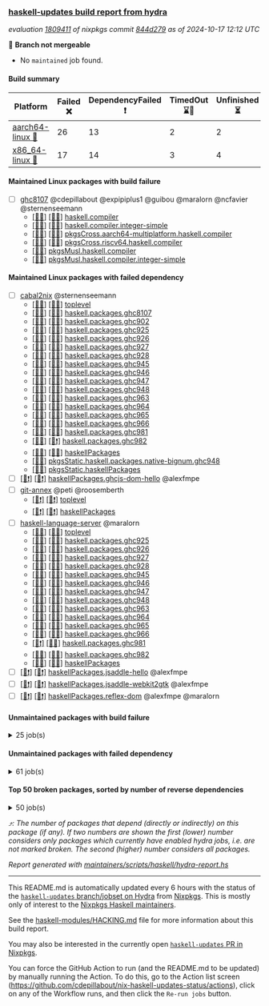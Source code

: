 ### [haskell-updates build report from hydra](https://hydra.nixos.org/jobset/nixpkgs/haskell-updates)
*evaluation [1809411](https://hydra.nixos.org/eval/1809411) of nixpkgs commit [844d279](https://github.com/NixOS/nixpkgs/commits/844d279999b06c832846d276fe0db7ed7d020d52) as of 2024-10-17 12:12 UTC*

🔴 **Branch not mergeable**
  * No `maintained` job found.

#### Build summary

 | Platform | Failed ❌ | DependencyFailed ❗ | TimedOut ⌛🚫 | Unfinished ⏳ | Success ✅ | 
 | --- | --- | --- | --- | --- | --- | 
 | [aarch64-linux 📱](https://hydra.nixos.org/eval/1809411?filter=.aarch64-linux) | 26 | 13 | 2 | 2 | 6563 | 
 | [x86_64-linux 🐧](https://hydra.nixos.org/eval/1809411?filter=.x86_64-linux) | 17 | 14 | 3 | 4 | 6611 | 
#### Maintained Linux packages with build failure
- [ ] [ghc8107](https://hydra.nixos.org/eval/1809411?filter=ghc8107) @cdepillabout @expipiplus1 @guibou @maralorn @ncfavier @sternenseemann
  - [[📱✅]](https://hydra.nixos.org/build/275143137) [[🐧✅]](https://hydra.nixos.org/build/275133413) [haskell.compiler](https://hydra.nixos.org/eval/1809411?filter=haskell.compiler.ghc8107)
  - [[📱✅]](https://hydra.nixos.org/build/275137041) [[🐧✅]](https://hydra.nixos.org/build/275133928) [haskell.compiler.integer-simple](https://hydra.nixos.org/eval/1809411?filter=haskell.compiler.integer-simple.ghc8107)
  - [[📱✅]](https://hydra.nixos.org/build/275141601) [[🐧✅]](https://hydra.nixos.org/build/275141099) [pkgsCross.aarch64-multiplatform.haskell.compiler](https://hydra.nixos.org/eval/1809411?filter=pkgsCross.aarch64-multiplatform.haskell.compiler.ghc8107)
  - [[📱❌]](https://hydra.nixos.org/build/275134278) [[🐧❌]](https://hydra.nixos.org/build/275143167) [pkgsCross.riscv64.haskell.compiler](https://hydra.nixos.org/eval/1809411?filter=pkgsCross.riscv64.haskell.compiler.ghc8107)
  -  [[🐧✅]](https://hydra.nixos.org/build/275140069) [pkgsMusl.haskell.compiler](https://hydra.nixos.org/eval/1809411?filter=pkgsMusl.haskell.compiler.ghc8107)
  -  [[🐧✅]](https://hydra.nixos.org/build/275133022) [pkgsMusl.haskell.compiler.integer-simple](https://hydra.nixos.org/eval/1809411?filter=pkgsMusl.haskell.compiler.integer-simple.ghc8107)
#### Maintained Linux packages with failed dependency
- [ ] [cabal2nix](https://hydra.nixos.org/eval/1809411?filter=cabal2nix) @sternenseemann
  - [[📱✅]](https://hydra.nixos.org/build/275134692) [[🐧✅]](https://hydra.nixos.org/build/275144330) [toplevel](https://hydra.nixos.org/eval/1809411?filter=cabal2nix)
  - [[📱✅]](https://hydra.nixos.org/build/275139387) [[🐧✅]](https://hydra.nixos.org/build/275136993) [haskell.packages.ghc8107](https://hydra.nixos.org/eval/1809411?filter=haskell.packages.ghc8107.cabal2nix)
  - [[📱✅]](https://hydra.nixos.org/build/275135891) [[🐧✅]](https://hydra.nixos.org/build/275142346) [haskell.packages.ghc902](https://hydra.nixos.org/eval/1809411?filter=haskell.packages.ghc902.cabal2nix)
  - [[📱✅]](https://hydra.nixos.org/build/275146122) [[🐧✅]](https://hydra.nixos.org/build/275134332) [haskell.packages.ghc925](https://hydra.nixos.org/eval/1809411?filter=haskell.packages.ghc925.cabal2nix)
  - [[📱✅]](https://hydra.nixos.org/build/275141333) [[🐧✅]](https://hydra.nixos.org/build/275138245) [haskell.packages.ghc926](https://hydra.nixos.org/eval/1809411?filter=haskell.packages.ghc926.cabal2nix)
  - [[📱✅]](https://hydra.nixos.org/build/275143153) [[🐧✅]](https://hydra.nixos.org/build/275139117) [haskell.packages.ghc927](https://hydra.nixos.org/eval/1809411?filter=haskell.packages.ghc927.cabal2nix)
  - [[📱✅]](https://hydra.nixos.org/build/275134300) [[🐧✅]](https://hydra.nixos.org/build/275133298) [haskell.packages.ghc928](https://hydra.nixos.org/eval/1809411?filter=haskell.packages.ghc928.cabal2nix)
  - [[📱✅]](https://hydra.nixos.org/build/275134920) [[🐧✅]](https://hydra.nixos.org/build/275145718) [haskell.packages.ghc945](https://hydra.nixos.org/eval/1809411?filter=haskell.packages.ghc945.cabal2nix)
  - [[📱✅]](https://hydra.nixos.org/build/275138339) [[🐧✅]](https://hydra.nixos.org/build/275143262) [haskell.packages.ghc946](https://hydra.nixos.org/eval/1809411?filter=haskell.packages.ghc946.cabal2nix)
  - [[📱✅]](https://hydra.nixos.org/build/275146384) [[🐧✅]](https://hydra.nixos.org/build/275142805) [haskell.packages.ghc947](https://hydra.nixos.org/eval/1809411?filter=haskell.packages.ghc947.cabal2nix)
  - [[📱✅]](https://hydra.nixos.org/build/275145431) [[🐧✅]](https://hydra.nixos.org/build/275142919) [haskell.packages.ghc948](https://hydra.nixos.org/eval/1809411?filter=haskell.packages.ghc948.cabal2nix)
  - [[📱✅]](https://hydra.nixos.org/build/275140852) [[🐧✅]](https://hydra.nixos.org/build/275143924) [haskell.packages.ghc963](https://hydra.nixos.org/eval/1809411?filter=haskell.packages.ghc963.cabal2nix)
  - [[📱✅]](https://hydra.nixos.org/build/275136605) [[🐧✅]](https://hydra.nixos.org/build/275143999) [haskell.packages.ghc964](https://hydra.nixos.org/eval/1809411?filter=haskell.packages.ghc964.cabal2nix)
  - [[📱✅]](https://hydra.nixos.org/build/275135476) [[🐧✅]](https://hydra.nixos.org/build/275146166) [haskell.packages.ghc965](https://hydra.nixos.org/eval/1809411?filter=haskell.packages.ghc965.cabal2nix)
  - [[📱✅]](https://hydra.nixos.org/build/275146806) [[🐧✅]](https://hydra.nixos.org/build/275145910) [haskell.packages.ghc966](https://hydra.nixos.org/eval/1809411?filter=haskell.packages.ghc966.cabal2nix)
  - [[📱✅]](https://hydra.nixos.org/build/275145023) [[🐧✅]](https://hydra.nixos.org/build/275144477) [haskell.packages.ghc981](https://hydra.nixos.org/eval/1809411?filter=haskell.packages.ghc981.cabal2nix)
  - [[📱✅]](https://hydra.nixos.org/build/275146691) [[🐧❗]](https://hydra.nixos.org/build/275139988) [haskell.packages.ghc982](https://hydra.nixos.org/eval/1809411?filter=haskell.packages.ghc982.cabal2nix)
  - [[📱✅]](https://hydra.nixos.org/build/275134138) [[🐧✅]](https://hydra.nixos.org/build/275139425) [haskellPackages](https://hydra.nixos.org/eval/1809411?filter=haskellPackages.cabal2nix)
  -  [[🐧✅]](https://hydra.nixos.org/build/275139283) [pkgsStatic.haskell.packages.native-bignum.ghc948](https://hydra.nixos.org/eval/1809411?filter=pkgsStatic.haskell.packages.native-bignum.ghc948.cabal2nix)
  -  [[🐧✅]](https://hydra.nixos.org/build/275142466) [pkgsStatic.haskellPackages](https://hydra.nixos.org/eval/1809411?filter=pkgsStatic.haskellPackages.cabal2nix)
- [ ] [[📱❗]](https://hydra.nixos.org/build/275163441) [[🐧❗]](https://hydra.nixos.org/build/275163468) [haskellPackages.ghcjs-dom-hello](https://hydra.nixos.org/eval/1809411?filter=haskellPackages.ghcjs-dom-hello) @alexfmpe
- [ ] [git-annex](https://hydra.nixos.org/eval/1809411?filter=git-annex) @peti @roosemberth
  - [[📱❗]](https://hydra.nixos.org/build/275135232) [[🐧❗]](https://hydra.nixos.org/build/275144880) [toplevel](https://hydra.nixos.org/eval/1809411?filter=git-annex)
  - [[📱❗]](https://hydra.nixos.org/build/275146007) [[🐧❗]](https://hydra.nixos.org/build/275138020) [haskellPackages](https://hydra.nixos.org/eval/1809411?filter=haskellPackages.git-annex)
- [ ] [haskell-language-server](https://hydra.nixos.org/eval/1809411?filter=haskell-language-server) @maralorn
  - [[📱✅]](https://hydra.nixos.org/build/275143224) [[🐧✅]](https://hydra.nixos.org/build/275145126) [toplevel](https://hydra.nixos.org/eval/1809411?filter=haskell-language-server)
  - [[📱✅]](https://hydra.nixos.org/build/275134753) [[🐧✅]](https://hydra.nixos.org/build/275135214) [haskell.packages.ghc925](https://hydra.nixos.org/eval/1809411?filter=haskell.packages.ghc925.haskell-language-server)
  - [[📱✅]](https://hydra.nixos.org/build/275142274) [[🐧✅]](https://hydra.nixos.org/build/275135511) [haskell.packages.ghc926](https://hydra.nixos.org/eval/1809411?filter=haskell.packages.ghc926.haskell-language-server)
  - [[📱✅]](https://hydra.nixos.org/build/275133987) [[🐧✅]](https://hydra.nixos.org/build/275140445) [haskell.packages.ghc927](https://hydra.nixos.org/eval/1809411?filter=haskell.packages.ghc927.haskell-language-server)
  - [[📱✅]](https://hydra.nixos.org/build/275138048) [[🐧✅]](https://hydra.nixos.org/build/275140557) [haskell.packages.ghc928](https://hydra.nixos.org/eval/1809411?filter=haskell.packages.ghc928.haskell-language-server)
  - [[📱✅]](https://hydra.nixos.org/build/275137201) [[🐧✅]](https://hydra.nixos.org/build/275140213) [haskell.packages.ghc945](https://hydra.nixos.org/eval/1809411?filter=haskell.packages.ghc945.haskell-language-server)
  - [[📱✅]](https://hydra.nixos.org/build/275146481) [[🐧✅]](https://hydra.nixos.org/build/275133961) [haskell.packages.ghc946](https://hydra.nixos.org/eval/1809411?filter=haskell.packages.ghc946.haskell-language-server)
  - [[📱✅]](https://hydra.nixos.org/build/275146574) [[🐧✅]](https://hydra.nixos.org/build/275142399) [haskell.packages.ghc947](https://hydra.nixos.org/eval/1809411?filter=haskell.packages.ghc947.haskell-language-server)
  - [[📱✅]](https://hydra.nixos.org/build/275143814) [[🐧✅]](https://hydra.nixos.org/build/275137605) [haskell.packages.ghc948](https://hydra.nixos.org/eval/1809411?filter=haskell.packages.ghc948.haskell-language-server)
  - [[📱✅]](https://hydra.nixos.org/build/275133513) [[🐧✅]](https://hydra.nixos.org/build/275140938) [haskell.packages.ghc963](https://hydra.nixos.org/eval/1809411?filter=haskell.packages.ghc963.haskell-language-server)
  - [[📱✅]](https://hydra.nixos.org/build/275137612) [[🐧✅]](https://hydra.nixos.org/build/275138102) [haskell.packages.ghc964](https://hydra.nixos.org/eval/1809411?filter=haskell.packages.ghc964.haskell-language-server)
  - [[📱✅]](https://hydra.nixos.org/build/275135201) [[🐧✅]](https://hydra.nixos.org/build/275146938) [haskell.packages.ghc965](https://hydra.nixos.org/eval/1809411?filter=haskell.packages.ghc965.haskell-language-server)
  - [[📱✅]](https://hydra.nixos.org/build/275136745) [[🐧✅]](https://hydra.nixos.org/build/275137636) [haskell.packages.ghc966](https://hydra.nixos.org/eval/1809411?filter=haskell.packages.ghc966.haskell-language-server)
  - [[📱❗]](https://hydra.nixos.org/build/275139800) [[🐧✅]](https://hydra.nixos.org/build/275136416) [haskell.packages.ghc981](https://hydra.nixos.org/eval/1809411?filter=haskell.packages.ghc981.haskell-language-server)
  - [[📱✅]](https://hydra.nixos.org/build/275138068) [[🐧✅]](https://hydra.nixos.org/build/275134294) [haskell.packages.ghc982](https://hydra.nixos.org/eval/1809411?filter=haskell.packages.ghc982.haskell-language-server)
  - [[📱✅]](https://hydra.nixos.org/build/275134929) [[🐧✅]](https://hydra.nixos.org/build/275138372) [haskellPackages](https://hydra.nixos.org/eval/1809411?filter=haskellPackages.haskell-language-server)
- [ ] [[📱❗]](https://hydra.nixos.org/build/275163502) [[🐧❗]](https://hydra.nixos.org/build/275163474) [haskellPackages.jsaddle-hello](https://hydra.nixos.org/eval/1809411?filter=haskellPackages.jsaddle-hello) @alexfmpe
- [ ] [[📱❗]](https://hydra.nixos.org/build/275163485) [[🐧❗]](https://hydra.nixos.org/build/275163490) [haskellPackages.jsaddle-webkit2gtk](https://hydra.nixos.org/eval/1809411?filter=haskellPackages.jsaddle-webkit2gtk) @alexfmpe
- [ ] [[📱❗]](https://hydra.nixos.org/build/275163465) [[🐧❗]](https://hydra.nixos.org/build/275163461) [haskellPackages.reflex-dom](https://hydra.nixos.org/eval/1809411?filter=haskellPackages.reflex-dom) @alexfmpe @maralorn
#### Unmaintained packages with build failure
<details><summary>25 job(s) </summary>

- [ ] [[📱❌]](https://hydra.nixos.org/build/275163498) [[🐧❌]](https://hydra.nixos.org/build/275163500) [haskellPackages.gi-javascriptcore](https://hydra.nixos.org/eval/1809411?filter=haskellPackages.gi-javascriptcore)  ⤴️ 5 | 19
- [ ] [[📱❌]](https://hydra.nixos.org/build/275163451) [[🐧❌]](https://hydra.nixos.org/build/275163499) [haskellPackages.webkit2gtk3-javascriptcore](https://hydra.nixos.org/eval/1809411?filter=haskellPackages.webkit2gtk3-javascriptcore)  ⤴️ 4 | 12
- [ ] [[📱❌]](https://hydra.nixos.org/build/275133735) [[🐧❌]](https://hydra.nixos.org/build/275139962) [haskellPackages.phladiprelio-general-datatype](https://hydra.nixos.org/eval/1809411?filter=haskellPackages.phladiprelio-general-datatype)  ⤴️ 3 | 3
- [ ] [[📱❌]](https://hydra.nixos.org/build/275138479) [[🐧❌]](https://hydra.nixos.org/build/275136298) [haskellPackages.ukrainian-phonetics-basic-array](https://hydra.nixos.org/eval/1809411?filter=haskellPackages.ukrainian-phonetics-basic-array)  ⤴️ 2 | 13
- [ ] [[📱❌]](https://hydra.nixos.org/build/275136357) [[🐧❌]](https://hydra.nixos.org/build/275143090) [haskellPackages.phonetic-languages-phonetics-basics](https://hydra.nixos.org/eval/1809411?filter=haskellPackages.phonetic-languages-phonetics-basics)  ⤴️ 2 | 5
- [ ] [[📱❌]](https://hydra.nixos.org/build/275140660) [[🐧❌]](https://hydra.nixos.org/build/275138098) [haskellPackages.phonetic-languages-ukrainian-array](https://hydra.nixos.org/eval/1809411?filter=haskellPackages.phonetic-languages-ukrainian-array)  ⤴️ 1 | 3
- [ ] [[📱❌]](https://hydra.nixos.org/build/275137749) [[🐧✅]](https://hydra.nixos.org/build/275133748) [haskellPackages.nlopt-haskell](https://hydra.nixos.org/eval/1809411?filter=haskellPackages.nlopt-haskell)  ⤴️ 1 | 1
- [ ] [[📱❌]](https://hydra.nixos.org/build/275143790) [[🐧✅]](https://hydra.nixos.org/build/275139212) [haskellPackages.freetype2](https://hydra.nixos.org/eval/1809411?filter=haskellPackages.freetype2)  ⤴️ 0 | 12
- [ ] [[📱❌]](https://hydra.nixos.org/build/275144835) [[🐧✅]](https://hydra.nixos.org/build/275145197) [haskellPackages.hw-simd](https://hydra.nixos.org/eval/1809411?filter=haskellPackages.hw-simd)  ⤴️ 0 | 9
- [ ] [[📱❌]](https://hydra.nixos.org/build/275142569) [[🐧❌]](https://hydra.nixos.org/build/275141793) [haskellPackages.free-alacarte](https://hydra.nixos.org/eval/1809411?filter=haskellPackages.free-alacarte)  ⤴️ 0 | 2
- [ ] [[📱❌]](https://hydra.nixos.org/build/275135619) [[🐧✅]](https://hydra.nixos.org/build/275140417) [haskellPackages.GOST34112012-Hash](https://hydra.nixos.org/eval/1809411?filter=haskellPackages.GOST34112012-Hash) 
- [ ] [[📱❌]](https://hydra.nixos.org/build/275136420) [[🐧✅]](https://hydra.nixos.org/build/275136977) [haskellPackages.HsASA](https://hydra.nixos.org/eval/1809411?filter=haskellPackages.HsASA) 
- [ ] [[📱❌]](https://hydra.nixos.org/build/275145196) [[🐧❌]](https://hydra.nixos.org/build/275141563) [haskellPackages.github-app-token](https://hydra.nixos.org/eval/1809411?filter=haskellPackages.github-app-token) 
- [ ] [[📱❌]](https://hydra.nixos.org/build/275133904) [[🐧❌]](https://hydra.nixos.org/build/275138146) [haskellPackages.harpie](https://hydra.nixos.org/eval/1809411?filter=haskellPackages.harpie) 
- [ ] [[📱❌]](https://hydra.nixos.org/build/275133947) [[🐧❌]](https://hydra.nixos.org/build/275143966) [haskellPackages.json-to-type](https://hydra.nixos.org/eval/1809411?filter=haskellPackages.json-to-type) 
- [ ] [[📱❌]](https://hydra.nixos.org/build/275135926) [[🐧❌]](https://hydra.nixos.org/build/275140771) [haskellPackages.minion-openapi3](https://hydra.nixos.org/eval/1809411?filter=haskellPackages.minion-openapi3) 
- [ ] [[📱❌]](https://hydra.nixos.org/build/275135200) [[🐧❌]](https://hydra.nixos.org/build/275146693) [haskellPackages.mockcat](https://hydra.nixos.org/eval/1809411?filter=haskellPackages.mockcat) 
- [ ] [[📱❌]](https://hydra.nixos.org/build/275139254) [[🐧❌]](https://hydra.nixos.org/build/275145626) [haskellPackages.paseto](https://hydra.nixos.org/eval/1809411?filter=haskellPackages.paseto) 
- [ ] [[📱❌]](https://hydra.nixos.org/build/275141480) [[🐧❌]](https://hydra.nixos.org/build/275144296) [haskellPackages.polysemy-blockfrost](https://hydra.nixos.org/eval/1809411?filter=haskellPackages.polysemy-blockfrost) 
- [ ] [[📱❌]](https://hydra.nixos.org/build/275133911) [[🐧⌛🚫]](https://hydra.nixos.org/build/275134915) [haskellPackages.significant-figures](https://hydra.nixos.org/eval/1809411?filter=haskellPackages.significant-figures) 
- [ ] [[📱❌]](https://hydra.nixos.org/build/275138606) [[🐧✅]](https://hydra.nixos.org/build/275138072) [haskellPackages.simdutf](https://hydra.nixos.org/eval/1809411?filter=haskellPackages.simdutf) 
- [ ] [[📱❌]](https://hydra.nixos.org/build/275134700) [[🐧❌]](https://hydra.nixos.org/build/275140265) [haskellPackages.tasty-flaky](https://hydra.nixos.org/eval/1809411?filter=haskellPackages.tasty-flaky) 
- [ ] [[📱❌]](https://hydra.nixos.org/build/275140675) [[🐧✅]](https://hydra.nixos.org/build/275136232) [haskellPackages.tasty-papi](https://hydra.nixos.org/eval/1809411?filter=haskellPackages.tasty-papi) 
- [ ] [[📱❌]](https://hydra.nixos.org/build/275145464) [[🐧✅]](https://hydra.nixos.org/build/275135779) [haskellPackages.twobitreader](https://hydra.nixos.org/eval/1809411?filter=haskellPackages.twobitreader) 
- [ ] [[📱❌]](https://hydra.nixos.org/build/275144097) [[🐧❌]](https://hydra.nixos.org/build/275135174) [haskellPackages.yggdrasil-schema](https://hydra.nixos.org/eval/1809411?filter=haskellPackages.yggdrasil-schema) 
</details>

#### Unmaintained packages with failed dependency
<details><summary>61 job(s) </summary>

- [ ] [[📱❗]](https://hydra.nixos.org/build/275163432) [[🐧❗]](https://hydra.nixos.org/build/275163438) [haskellPackages.gi-webkit2](https://hydra.nixos.org/eval/1809411?filter=haskellPackages.gi-webkit2)  ⤴️ 4 | 14
- [ ] [hpack](https://hydra.nixos.org/eval/1809411?filter=hpack)  ⤴️ 3 | 15
  - [[📱✅]](https://hydra.nixos.org/build/275143435) [[🐧✅]](https://hydra.nixos.org/build/275143537) [toplevel](https://hydra.nixos.org/eval/1809411?filter=hpack)
  - [[📱✅]](https://hydra.nixos.org/build/275142702) [[🐧✅]](https://hydra.nixos.org/build/275138717) [haskell.packages.ghc8107](https://hydra.nixos.org/eval/1809411?filter=haskell.packages.ghc8107.hpack)
  - [[📱✅]](https://hydra.nixos.org/build/275133345) [[🐧✅]](https://hydra.nixos.org/build/275145735) [haskell.packages.ghc902](https://hydra.nixos.org/eval/1809411?filter=haskell.packages.ghc902.hpack)
  - [[📱✅]](https://hydra.nixos.org/build/275136739) [[🐧✅]](https://hydra.nixos.org/build/275146082) [haskell.packages.ghc925](https://hydra.nixos.org/eval/1809411?filter=haskell.packages.ghc925.hpack)
  - [[📱✅]](https://hydra.nixos.org/build/275134847) [[🐧✅]](https://hydra.nixos.org/build/275139310) [haskell.packages.ghc926](https://hydra.nixos.org/eval/1809411?filter=haskell.packages.ghc926.hpack)
  - [[📱✅]](https://hydra.nixos.org/build/275146369) [[🐧✅]](https://hydra.nixos.org/build/275144995) [haskell.packages.ghc927](https://hydra.nixos.org/eval/1809411?filter=haskell.packages.ghc927.hpack)
  - [[📱✅]](https://hydra.nixos.org/build/275134987) [[🐧✅]](https://hydra.nixos.org/build/275142922) [haskell.packages.ghc928](https://hydra.nixos.org/eval/1809411?filter=haskell.packages.ghc928.hpack)
  - [[📱✅]](https://hydra.nixos.org/build/275138559) [[🐧✅]](https://hydra.nixos.org/build/275142264) [haskell.packages.ghc945](https://hydra.nixos.org/eval/1809411?filter=haskell.packages.ghc945.hpack)
  - [[📱✅]](https://hydra.nixos.org/build/275143107) [[🐧✅]](https://hydra.nixos.org/build/275136403) [haskell.packages.ghc946](https://hydra.nixos.org/eval/1809411?filter=haskell.packages.ghc946.hpack)
  - [[📱✅]](https://hydra.nixos.org/build/275139012) [[🐧✅]](https://hydra.nixos.org/build/275136484) [haskell.packages.ghc947](https://hydra.nixos.org/eval/1809411?filter=haskell.packages.ghc947.hpack)
  - [[📱✅]](https://hydra.nixos.org/build/275137771) [[🐧✅]](https://hydra.nixos.org/build/275143720) [haskell.packages.ghc948](https://hydra.nixos.org/eval/1809411?filter=haskell.packages.ghc948.hpack)
  - [[📱✅]](https://hydra.nixos.org/build/275144009) [[🐧✅]](https://hydra.nixos.org/build/275134935) [haskell.packages.ghc963](https://hydra.nixos.org/eval/1809411?filter=haskell.packages.ghc963.hpack)
  - [[📱✅]](https://hydra.nixos.org/build/275145954) [[🐧✅]](https://hydra.nixos.org/build/275133795) [haskell.packages.ghc964](https://hydra.nixos.org/eval/1809411?filter=haskell.packages.ghc964.hpack)
  - [[📱✅]](https://hydra.nixos.org/build/275140212) [[🐧✅]](https://hydra.nixos.org/build/275145995) [haskell.packages.ghc965](https://hydra.nixos.org/eval/1809411?filter=haskell.packages.ghc965.hpack)
  - [[📱✅]](https://hydra.nixos.org/build/275145030) [[🐧✅]](https://hydra.nixos.org/build/275138641) [haskell.packages.ghc966](https://hydra.nixos.org/eval/1809411?filter=haskell.packages.ghc966.hpack)
  - [[📱✅]](https://hydra.nixos.org/build/275133197) [[🐧✅]](https://hydra.nixos.org/build/275142306) [haskell.packages.ghc981](https://hydra.nixos.org/eval/1809411?filter=haskell.packages.ghc981.hpack)
  - [[📱✅]](https://hydra.nixos.org/build/275136980) [[🐧❗]](https://hydra.nixos.org/build/275137357) [haskell.packages.ghc982](https://hydra.nixos.org/eval/1809411?filter=haskell.packages.ghc982.hpack)
  - [[📱✅]](https://hydra.nixos.org/build/275133621) [[🐧✅]](https://hydra.nixos.org/build/275134543) [haskellPackages](https://hydra.nixos.org/eval/1809411?filter=haskellPackages.hpack)
- [ ] [hoogle](https://hydra.nixos.org/eval/1809411?filter=hoogle)  ⤴️ 1 | 5
  - [[📱❗]](https://hydra.nixos.org/build/275144907) [[🐧✅]](https://hydra.nixos.org/build/275134582) [haskell.packages.ghc8107](https://hydra.nixos.org/eval/1809411?filter=haskell.packages.ghc8107.hoogle)
  - [[📱✅]](https://hydra.nixos.org/build/275145588) [[🐧✅]](https://hydra.nixos.org/build/275134825) [haskell.packages.ghc902](https://hydra.nixos.org/eval/1809411?filter=haskell.packages.ghc902.hoogle)
  - [[📱✅]](https://hydra.nixos.org/build/275139643) [[🐧✅]](https://hydra.nixos.org/build/275133213) [haskell.packages.ghc925](https://hydra.nixos.org/eval/1809411?filter=haskell.packages.ghc925.hoogle)
  - [[📱✅]](https://hydra.nixos.org/build/275143985) [[🐧✅]](https://hydra.nixos.org/build/275144275) [haskell.packages.ghc926](https://hydra.nixos.org/eval/1809411?filter=haskell.packages.ghc926.hoogle)
  - [[📱✅]](https://hydra.nixos.org/build/275144395) [[🐧✅]](https://hydra.nixos.org/build/275144592) [haskell.packages.ghc927](https://hydra.nixos.org/eval/1809411?filter=haskell.packages.ghc927.hoogle)
  - [[📱✅]](https://hydra.nixos.org/build/275135309) [[🐧✅]](https://hydra.nixos.org/build/275139286) [haskell.packages.ghc928](https://hydra.nixos.org/eval/1809411?filter=haskell.packages.ghc928.hoogle)
  - [[📱✅]](https://hydra.nixos.org/build/275136249) [[🐧✅]](https://hydra.nixos.org/build/275134426) [haskell.packages.ghc945](https://hydra.nixos.org/eval/1809411?filter=haskell.packages.ghc945.hoogle)
  - [[📱✅]](https://hydra.nixos.org/build/275134465) [[🐧✅]](https://hydra.nixos.org/build/275136708) [haskell.packages.ghc946](https://hydra.nixos.org/eval/1809411?filter=haskell.packages.ghc946.hoogle)
  - [[📱✅]](https://hydra.nixos.org/build/275134741) [[🐧✅]](https://hydra.nixos.org/build/275146648) [haskell.packages.ghc947](https://hydra.nixos.org/eval/1809411?filter=haskell.packages.ghc947.hoogle)
  - [[📱✅]](https://hydra.nixos.org/build/275137293) [[🐧✅]](https://hydra.nixos.org/build/275137383) [haskell.packages.ghc948](https://hydra.nixos.org/eval/1809411?filter=haskell.packages.ghc948.hoogle)
  - [[📱✅]](https://hydra.nixos.org/build/275144311) [[🐧✅]](https://hydra.nixos.org/build/275144889) [haskell.packages.ghc963](https://hydra.nixos.org/eval/1809411?filter=haskell.packages.ghc963.hoogle)
  - [[📱✅]](https://hydra.nixos.org/build/275137042) [[🐧✅]](https://hydra.nixos.org/build/275135390) [haskell.packages.ghc964](https://hydra.nixos.org/eval/1809411?filter=haskell.packages.ghc964.hoogle)
  - [[📱✅]](https://hydra.nixos.org/build/275143465) [[🐧✅]](https://hydra.nixos.org/build/275142848) [haskell.packages.ghc965](https://hydra.nixos.org/eval/1809411?filter=haskell.packages.ghc965.hoogle)
  - [[📱✅]](https://hydra.nixos.org/build/275141125) [[🐧✅]](https://hydra.nixos.org/build/275137566) [haskell.packages.ghc966](https://hydra.nixos.org/eval/1809411?filter=haskell.packages.ghc966.hoogle)
  - [[📱✅]](https://hydra.nixos.org/build/275141860) [[🐧✅]](https://hydra.nixos.org/build/275143553) [haskell.packages.ghc981](https://hydra.nixos.org/eval/1809411?filter=haskell.packages.ghc981.hoogle)
  - [[📱✅]](https://hydra.nixos.org/build/275137180) [[🐧❗]](https://hydra.nixos.org/build/275141367) [haskell.packages.ghc982](https://hydra.nixos.org/eval/1809411?filter=haskell.packages.ghc982.hoogle)
  - [[📱✅]](https://hydra.nixos.org/build/275145168) [[🐧✅]](https://hydra.nixos.org/build/275141042) [haskellPackages](https://hydra.nixos.org/eval/1809411?filter=haskellPackages.hoogle)
- [ ] [[📱❗]](https://hydra.nixos.org/build/275136451) [[🐧❗]](https://hydra.nixos.org/build/275141544) [haskellPackages.phladiprelio-general-shared](https://hydra.nixos.org/eval/1809411?filter=haskellPackages.phladiprelio-general-shared)  ⤴️ 1 | 1
- [ ] [[📱❗]](https://hydra.nixos.org/build/275135260) [[🐧❗]](https://hydra.nixos.org/build/275146103) [haskellPackages.phladiprelio-ukrainian-shared](https://hydra.nixos.org/eval/1809411?filter=haskellPackages.phladiprelio-ukrainian-shared)  ⤴️ 1 | 1
- [ ] [cabal2nix-unstable](https://hydra.nixos.org/eval/1809411?filter=cabal2nix-unstable) 
  - [[📱✅]](https://hydra.nixos.org/build/275135689) [[🐧✅]](https://hydra.nixos.org/build/275134268) [haskell.packages.ghc8107](https://hydra.nixos.org/eval/1809411?filter=haskell.packages.ghc8107.cabal2nix-unstable)
  - [[📱✅]](https://hydra.nixos.org/build/275134329) [[🐧✅]](https://hydra.nixos.org/build/275142343) [haskell.packages.ghc902](https://hydra.nixos.org/eval/1809411?filter=haskell.packages.ghc902.cabal2nix-unstable)
  - [[📱✅]](https://hydra.nixos.org/build/275136714) [[🐧✅]](https://hydra.nixos.org/build/275146476) [haskell.packages.ghc925](https://hydra.nixos.org/eval/1809411?filter=haskell.packages.ghc925.cabal2nix-unstable)
  - [[📱✅]](https://hydra.nixos.org/build/275141680) [[🐧✅]](https://hydra.nixos.org/build/275138441) [haskell.packages.ghc926](https://hydra.nixos.org/eval/1809411?filter=haskell.packages.ghc926.cabal2nix-unstable)
  - [[📱✅]](https://hydra.nixos.org/build/275138763) [[🐧✅]](https://hydra.nixos.org/build/275140843) [haskell.packages.ghc927](https://hydra.nixos.org/eval/1809411?filter=haskell.packages.ghc927.cabal2nix-unstable)
  - [[📱✅]](https://hydra.nixos.org/build/275143532) [[🐧✅]](https://hydra.nixos.org/build/275142669) [haskell.packages.ghc928](https://hydra.nixos.org/eval/1809411?filter=haskell.packages.ghc928.cabal2nix-unstable)
  - [[📱✅]](https://hydra.nixos.org/build/275133027) [[🐧✅]](https://hydra.nixos.org/build/275133247) [haskell.packages.ghc945](https://hydra.nixos.org/eval/1809411?filter=haskell.packages.ghc945.cabal2nix-unstable)
  - [[📱✅]](https://hydra.nixos.org/build/275136474) [[🐧✅]](https://hydra.nixos.org/build/275145507) [haskell.packages.ghc946](https://hydra.nixos.org/eval/1809411?filter=haskell.packages.ghc946.cabal2nix-unstable)
  - [[📱✅]](https://hydra.nixos.org/build/275132998) [[🐧✅]](https://hydra.nixos.org/build/275142445) [haskell.packages.ghc947](https://hydra.nixos.org/eval/1809411?filter=haskell.packages.ghc947.cabal2nix-unstable)
  - [[📱✅]](https://hydra.nixos.org/build/275133561) [[🐧✅]](https://hydra.nixos.org/build/275144419) [haskell.packages.ghc948](https://hydra.nixos.org/eval/1809411?filter=haskell.packages.ghc948.cabal2nix-unstable)
  - [[📱✅]](https://hydra.nixos.org/build/275135484) [[🐧✅]](https://hydra.nixos.org/build/275137017) [haskell.packages.ghc963](https://hydra.nixos.org/eval/1809411?filter=haskell.packages.ghc963.cabal2nix-unstable)
  - [[📱✅]](https://hydra.nixos.org/build/275141054) [[🐧✅]](https://hydra.nixos.org/build/275136957) [haskell.packages.ghc964](https://hydra.nixos.org/eval/1809411?filter=haskell.packages.ghc964.cabal2nix-unstable)
  - [[📱✅]](https://hydra.nixos.org/build/275141915) [[🐧✅]](https://hydra.nixos.org/build/275136881) [haskell.packages.ghc965](https://hydra.nixos.org/eval/1809411?filter=haskell.packages.ghc965.cabal2nix-unstable)
  - [[📱✅]](https://hydra.nixos.org/build/275140024) [[🐧✅]](https://hydra.nixos.org/build/275139108) [haskell.packages.ghc966](https://hydra.nixos.org/eval/1809411?filter=haskell.packages.ghc966.cabal2nix-unstable)
  - [[📱✅]](https://hydra.nixos.org/build/275139824) [[🐧✅]](https://hydra.nixos.org/build/275140349) [haskell.packages.ghc981](https://hydra.nixos.org/eval/1809411?filter=haskell.packages.ghc981.cabal2nix-unstable)
  - [[📱✅]](https://hydra.nixos.org/build/275145308) [[🐧❗]](https://hydra.nixos.org/build/275136154) [haskell.packages.ghc982](https://hydra.nixos.org/eval/1809411?filter=haskell.packages.ghc982.cabal2nix-unstable)
  - [[📱✅]](https://hydra.nixos.org/build/275134367) [[🐧✅]](https://hydra.nixos.org/build/275141998) [haskellPackages](https://hydra.nixos.org/eval/1809411?filter=haskellPackages.cabal2nix-unstable)
- [ ] [[📱❗]](https://hydra.nixos.org/build/275132822) [[🐧✅]](https://hydra.nixos.org/build/275133736) [haskellPackages.hmatrix-nlopt](https://hydra.nixos.org/eval/1809411?filter=haskellPackages.hmatrix-nlopt) 
- [ ] [[📱❗]](https://hydra.nixos.org/build/275139154) [[🐧❗]](https://hydra.nixos.org/build/275133109) [haskellPackages.phladiprelio-general-simple](https://hydra.nixos.org/eval/1809411?filter=haskellPackages.phladiprelio-general-simple) 
- [ ] [[📱❗]](https://hydra.nixos.org/build/275139053) [[🐧❗]](https://hydra.nixos.org/build/275133589) [haskellPackages.phladiprelio-ukrainian-simple](https://hydra.nixos.org/eval/1809411?filter=haskellPackages.phladiprelio-ukrainian-simple) 
</details>

#### Top 50 broken packages, sorted by number of reverse dependencies
<details><summary>50 job(s) </summary>

[gogol-core](https://packdeps.haskellers.com/reverse/gogol-core) ⤴️ 184  
[haskell98](https://packdeps.haskellers.com/reverse/haskell98) ⤴️ 152  
[failure](https://packdeps.haskellers.com/reverse/failure) ⤴️ 72  
[enumerator](https://packdeps.haskellers.com/reverse/enumerator) ⤴️ 56  
[connection](https://packdeps.haskellers.com/reverse/connection) ⤴️ 53  
[util](https://packdeps.haskellers.com/reverse/util) ⤴️ 49  
[derive](https://packdeps.haskellers.com/reverse/derive) ⤴️ 48  
[web-routes](https://packdeps.haskellers.com/reverse/web-routes) ⤴️ 43  
[accelerate](https://packdeps.haskellers.com/reverse/accelerate) ⤴️ 42  
[syb-with-class](https://packdeps.haskellers.com/reverse/syb-with-class) ⤴️ 42  
[MonadCatchIO-transformers](https://packdeps.haskellers.com/reverse/MonadCatchIO-transformers) ⤴️ 41  
[TypeCompose](https://packdeps.haskellers.com/reverse/TypeCompose) ⤴️ 41  
[PrimitiveArray](https://packdeps.haskellers.com/reverse/PrimitiveArray) ⤴️ 35  
[crypto-random](https://packdeps.haskellers.com/reverse/crypto-random) ⤴️ 35  
[rank1dynamic](https://packdeps.haskellers.com/reverse/rank1dynamic) ⤴️ 33  
[dual](https://packdeps.haskellers.com/reverse/dual) ⤴️ 32  
[hsp](https://packdeps.haskellers.com/reverse/hsp) ⤴️ 32  
[distributed-static](https://packdeps.haskellers.com/reverse/distributed-static) ⤴️ 31  
[language-ecmascript](https://packdeps.haskellers.com/reverse/language-ecmascript) ⤴️ 31  
[distributed-process](https://packdeps.haskellers.com/reverse/distributed-process) ⤴️ 30  
[iteratee](https://packdeps.haskellers.com/reverse/iteratee) ⤴️ 29  
[polysemy-time](https://packdeps.haskellers.com/reverse/polysemy-time) ⤴️ 29  
[composite-base](https://packdeps.haskellers.com/reverse/composite-base) ⤴️ 28  
[polysemy-resume](https://packdeps.haskellers.com/reverse/polysemy-resume) ⤴️ 28  
[polysemy-conc](https://packdeps.haskellers.com/reverse/polysemy-conc) ⤴️ 27  
[regexpr](https://packdeps.haskellers.com/reverse/regexpr) ⤴️ 27  
[crypto-numbers](https://packdeps.haskellers.com/reverse/crypto-numbers) ⤴️ 25  
[either-unwrap](https://packdeps.haskellers.com/reverse/either-unwrap) ⤴️ 25  
[polysemy-log](https://packdeps.haskellers.com/reverse/polysemy-log) ⤴️ 25  
[HList](https://packdeps.haskellers.com/reverse/HList) ⤴️ 24  
[web-routes-th](https://packdeps.haskellers.com/reverse/web-routes-th) ⤴️ 24  
[Crypto](https://packdeps.haskellers.com/reverse/Crypto) ⤴️ 22  
[crypto-pubkey](https://packdeps.haskellers.com/reverse/crypto-pubkey) ⤴️ 22  
[haskelldb](https://packdeps.haskellers.com/reverse/haskelldb) ⤴️ 22  
[wxdirect](https://packdeps.haskellers.com/reverse/wxdirect) ⤴️ 22  
[BiobaseTypes](https://packdeps.haskellers.com/reverse/BiobaseTypes) ⤴️ 21  
[alg](https://packdeps.haskellers.com/reverse/alg) ⤴️ 21  
[mmsyn2](https://packdeps.haskellers.com/reverse/mmsyn2) ⤴️ 21  
[userid](https://packdeps.haskellers.com/reverse/userid) ⤴️ 21  
[wxc](https://packdeps.haskellers.com/reverse/wxc) ⤴️ 21  
[biocore](https://packdeps.haskellers.com/reverse/biocore) ⤴️ 20  
[reform](https://packdeps.haskellers.com/reverse/reform) ⤴️ 20  
[wxcore](https://packdeps.haskellers.com/reverse/wxcore) ⤴️ 20  
[attoparsec-enumerator](https://packdeps.haskellers.com/reverse/attoparsec-enumerator) ⤴️ 19  
[bytestring-show](https://packdeps.haskellers.com/reverse/bytestring-show) ⤴️ 19  
[cprng-aes](https://packdeps.haskellers.com/reverse/cprng-aes) ⤴️ 19  
[fay](https://packdeps.haskellers.com/reverse/fay) ⤴️ 19  
[harp](https://packdeps.haskellers.com/reverse/harp) ⤴️ 19  
[hsx2hs](https://packdeps.haskellers.com/reverse/hsx2hs) ⤴️ 19  
[incipit](https://packdeps.haskellers.com/reverse/incipit) ⤴️ 19  
</details>


*⤴️: The number of packages that depend (directly or indirectly) on this package (if any). If two numbers are shown the first (lower) number considers only packages which currently have enabled hydra jobs, i.e. are not marked broken. The second (higher) number considers all packages.*

*Report generated with [maintainers/scripts/haskell/hydra-report.hs](https://github.com/NixOS/nixpkgs/blob/haskell-updates/maintainers/scripts/haskell/hydra-report.hs)*


----------------------------------------------------------------------

This README.md is automatically updated every 6 hours with the status of the
[`haskell-updates` branch/jobset on Hydra](https://hydra.nixos.org/jobset/nixpkgs/haskell-updates)
from [Nixpkgs](https://github.com/NixOS/nixpkgs).  This is mostly only of
interest to the [Nixpkgs Haskell maintainers](https://github.com/orgs/NixOS/teams/haskell).

See the
[haskell-modules/HACKING.md](https://github.com/NixOS/nixpkgs/blob/haskell-updates/pkgs/development/haskell-modules/HACKING.md)
file for more information about this build report.

You may also be interested in the currently open
[`haskell-updates` PR in Nixpkgs](https://github.com/nixos/nixpkgs/pulls?q=is%3Apr+is%3Aopen+head%3Ahaskell-updates).

You can force the GitHub Action to run (and the README.md to be updated) by
manually running the Action.  To do this, go to the Action list screen
(https://github.com/cdepillabout/nix-haskell-updates-status/actions),
click on any of the Workflow runs, and then click the `Re-run jobs` button.
